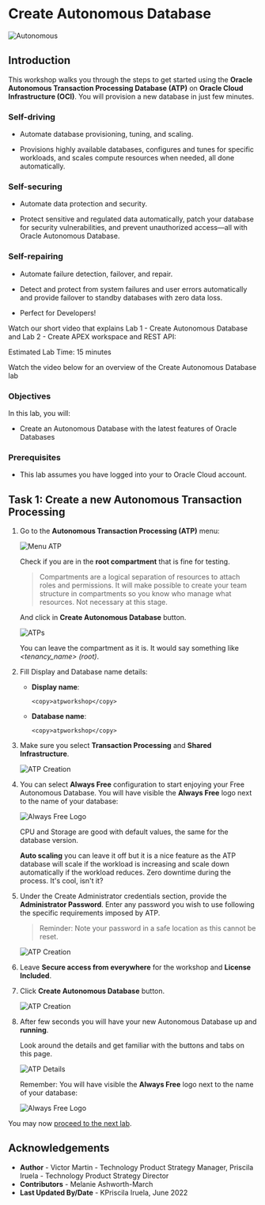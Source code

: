 # Create Autonomous Database

![Autonomous](./images/adb_banner.png)

## Introduction

This workshop walks you through the steps to get started using the **Oracle Autonomous Transaction Processing Database (ATP)** on **Oracle Cloud Infrastructure (OCI)**. You will provision a new database in just few minutes.

### Self-driving

- Automate database provisioning, tuning, and scaling.

- Provisions highly available databases, configures and tunes for specific workloads, and scales compute resources when needed, all done automatically.

### Self-securing

- Automate data protection and security.

- Protect sensitive and regulated data automatically, patch your database for security vulnerabilities, and prevent unauthorized access—all with Oracle Autonomous Database.

### Self-repairing

- Automate failure detection, failover, and repair.

- Detect and protect from system failures and user errors automatically and provide failover to standby databases with zero data loss.

- Perfect for Developers!

Watch our short video that explains Lab 1 - Create Autonomous Database and Lab 2 - Create APEX workspace and REST API:

[](youtube:S9WPR0N0f2E)

Estimated Lab Time: 15 minutes

Watch the video below for an overview of the Create Autonomous Database lab
[](youtube:tNBDb47sNmc)

### Objectives

In this lab, you will:
- Create an Autonomous Database with the latest features of Oracle Databases

### Prerequisites

- This lab assumes you have logged into your to Oracle Cloud account.

## Task 1: Create a new Autonomous Transaction Processing

1. Go to the **Autonomous Transaction Processing (ATP)** menu:

    ![Menu ATP](./images/menu_atp_1.png)

    Check if you are in the **root compartment** that is fine for testing.

    > Compartments are a logical separation of resources to attach roles and permissions. It will make possible to create your team structure in compartments so you know who manage what resources. Not necessary at this stage.

    And click in **Create Autonomous Database** button.

    ![ATPs](./images/atps.png)

    You can leave the compartment as it is. It would say something like _<tenancy_name> (root)_. 

2. Fill Display and Database name details:

    - **Display name**: 
        ```
        <copy>atpworkshop</copy>
        ```
    - **Database name**: 
        ```
        <copy>atpworkshop</copy>
        ```

3. Make sure you select **Transaction Processing** and **Shared Infrastructure**.

    ![ATP Creation](./images/atp_creation_1_2.png)

3. You can select **Always Free** configuration to start enjoying your Free Autonomous Database. You will have visible the **Always Free** logo next to the name of your database:

    ![Always Free Logo](./images/always_free_logo.png)

    CPU and Storage are good with default values, the same for the database version.

    **Auto scaling** you can leave it off but it is a nice feature as the ATP database will scale if the workload is increasing and scale down automatically if the workload reduces. Zero downtime during the process. It's cool, isn't it?

4. Under the Create Administrator credentials section, provide the **Administrator Password**. Enter any password you wish to use following the specific requirements imposed by ATP.

    > Reminder: Note your password in a safe location as this cannot be reset.

    ![ATP Creation](./images/atp_creation_2.png)

4. Leave **Secure access from everywhere** for the workshop and **License Included**.

5. Click **Create Autonomous Database** button.

    ![ATP Creation](./images/atp_creation_3.png)

6. After few seconds you will have your new Autonomous Database up and **running**.

    Look around the details and get familiar with the buttons and tabs on this page.

    ![ATP Details](./images/atp_details.png)

    Remember: You will have visible the **Always Free** logo next to the name of your database:

    ![Always Free Logo](./images/always_free_logo.png)

You may now [proceed to the next lab](#next).

## Acknowledgements

- **Author** - Victor Martin - Technology Product Strategy Manager, Priscila Iruela - Technology Product Strategy Director
- **Contributors** - Melanie Ashworth-March
- **Last Updated By/Date** - KPriscila Iruela, June 2022